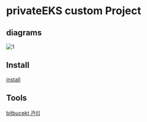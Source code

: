 # privateEKS custom Project

## diagrams

![1](diagrams/alertnow_custom_architecture.png)

## Install

[install](./install.md)

## Tools

[bitbucekt 관리](scripts/bitbucket.md)
